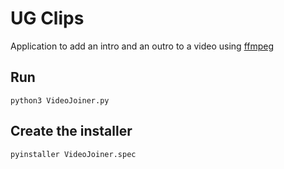 # UG Clips

Application to add an intro and an outro to a video using [ffmpeg](https://github.com/FFmpeg/FFmpeg)

## Run
```
python3 VideoJoiner.py
```

## Create the installer
```
pyinstaller VideoJoiner.spec
```
